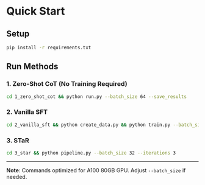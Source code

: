 # Quick Start

## Setup

```bash
pip install -r requirements.txt
```

## Run Methods

### 1. Zero-Shot CoT (No Training Required)

```bash
cd 1_zero_shot_cot && python run.py --batch_size 64 --save_results
```

### 2. Vanilla SFT

```bash
cd 2_vanilla_sft && python create_data.py && python train.py --batch_size 16 --grad_accum 4 && python evaluate.py --batch_size 64 --save_results
```

### 3. STaR

```bash
cd 3_star && python pipeline.py --batch_size 32 --iterations 3
```

---

**Note**: Commands optimized for A100 80GB GPU. Adjust `--batch_size` if needed.
